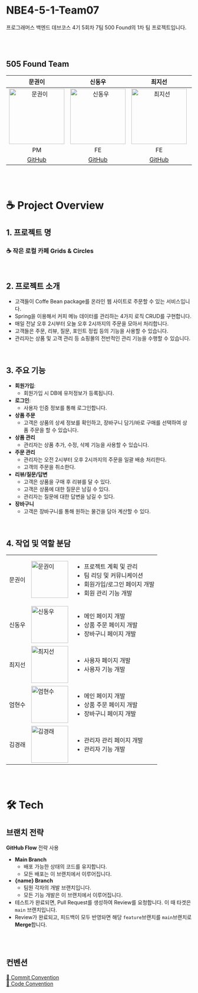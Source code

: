 # NBE4-5-1-Team07
프로그래머스 백엔드 데브코스 4기 5회차 7팀 500 Found의 1차 팀 프로젝트입니다.

<br/>
<br/>

## 505 Found Team

|                                           문권이                                           |                                          신동우                                           |                                                        최지선                                                        |                                          엄현수                                           |                                                        김경래                                                        
|:---------------------------------------------------------------------------------------:|:--------------------------------------------------------------------------------------:|:-----------------------------------------------------------------------------------------------------------------:|:--------------------------------------------------------------------------------------:|:-----------------------------------------------------------------------------------------------------------------:|
| <img src="https://avatars.githubusercontent.com/u/102517739?v=4" alt="문권이" width="150"> | <img src="https://avatars.githubusercontent.com/u/58596222?v=4" alt="신동우" width="150"> | <img src="https://avatars.githubusercontent.com/u/192316487?v=4" alt="최지선" width="150"> | <img src="https://avatars.githubusercontent.com/u/55376152?v=4" alt="엄현수" width="150"> | <img src="" alt="김경래" width="150"> |
|                                          PM                                         |                                           FE                                           |                                                        FE                                                         |                                           FE                                           |                                                        FE                                                         |
|                          [GitHub](https://github.com/M00NPANG)                          |                         [GitHub](https://github.com/socra167)                          |                                        [GitHub](https://github.com/wesawth3sun)                                        |                         [GitHub](https://github.com/sameom1048)                          |                                                    [GitHub]()                                                     |

<br/>
<br/>

# ☕ Project Overview

## 1. 프로젝트 명
### ☕ 작은 로컬 카페 Grids & Circles

<br/>

## 2. 프로젝트 소개
- 고객들이 Coffe Bean package를 온라인 웹 사이트로 주문할 수 있는 서비스입니다.
- Spring을 이용해서 커피 메뉴 데이터를 관리하는 4가지 로직 CRUD를 구현합니다.
- 매일 전날 오후 2시부터 오늘 오후 2시까지의 주문을 모아서 처리합니다.
- 고객들은 주문, 리뷰, 질문, 포인트 정립 등의 기능을 사용할 수 있습니다.
- 관리자는 상품 및 고객 관리 등 쇼핑몰의 전반적인 관리 기능을 수행할 수 있습니다.

<br/>

## 3. 주요 기능
- **회원가입**:
    - 회원가입 시 DB에 유저정보가 등록됩니다.
- **로그인**:
    - 사용자 인증 정보를 통해 로그인합니다.
- **상품 주문**
  - 고객은 상품의 상세 정보를 확인하고, 장바구니 담기/바로 구매를 선택하여 상품 주문을 할 수 있습니다.
- **상품 관리**
  - 관리자는 상품 추가, 수정, 삭제 기능을 사용할 수 있습니다.
- **주문 관리**
  - 관리자는 오전 2시부터 오후 2시까지의 주문을 일괄 배송 처리한다.
  - 고객의 주문을 취소한다.
- **리뷰/질문/답변**
  - 고객은 상품을 구매 후 리뷰를 달 수 있다.
  - 고객은 상품에 대한 질문은 남길 수 있다.
  - 관리자는 질문에 대한 답변을 남길 수 있다.
- **장바구니**
  - 고객은 장바구니를 통해 원하는 물건을 담아 계산할 수 있다.

<br/>

## 4. 작업 및 역할 분담
   |     |                                                                                         |                                                                                                  |
   |-----|-----------------------------------------------------------------------------------------|--------------------------------------------------------------------------------------------------|
   | 문권이 | <img src="https://avatars.githubusercontent.com/u/102517739?v=4" alt="문권이" width="100"> | <ul><li>프로젝트 계획 및 관리</li><li>팀 리딩 및 커뮤니케이션</li><li>회원가입/로그인 페이지 개발</li><li>회원 관리 기능 개발</li></ul> |
   | 신동우 | <img src="https://avatars.githubusercontent.com/u/58596222?v=4" alt="신동우" width="100">  | <ul><li>메인 페이지 개발</li><li>상품 주문 페이지 개발</li><li>장바구니 페이지 개발</li></ul>|
   | 최지선 | <img src="https://avatars.githubusercontent.com/u/192316487?v=4" alt="최지선" width="100"> | <ul><li>사용자 페이지 개발</li><li>사용자 기능 개발</li></ul>|
   | 엄현수 | <img src="https://avatars.githubusercontent.com/u/55376152?v=4" alt="엄현수" width="100">  | <ul><li>메인 페이지 개발</li><li>상품 주문 페이지 개발</li><li>장바구니 페이지 개발</li></ul>|
   | 김경래 | <img src="" alt="김경래" width="100">                                                      | <ul><li>관리자 관리 페이지 개발</li><li>관리자 기능 개발 </li></ul> |

<br/>
<br/>


# 🛠️ Tech
##

## 브랜치 전략
**GitHub Flow** 전략 사용
- **Main Branch**
  - 배포 가능한 상태의 코드를 유지합니다.
  - 모든 배포는 이 브랜치에서 이루어집니다.
- **{name} Branch**
  - 팀원 각자의 개발 브랜치입니다.
  - 모든 기능 개발은 이 브랜치에서 이루어집니다.
- 테스트가 완료되면, Pull Request를 생성하여 Review를 요청합니다. 이 때 타겟은 ```main``` 브랜치입니다.
- Review가 완료되고, 피드백이 모두 반영돠면 해당 ```feature```브랜치를 ```main```브랜치로 **Merge**합니다.

  
<br/>
<br/>

## 컨벤션
[🎯 Commit Convention](https://github.com/prgrms-be-devcourse/NBE4-5-1-Team07/wiki/%F0%9F%93%8C-Git-Commit-Message-Convention#6-%EC%97%AC%EB%9F%AC%EA%B0%80%EC%A7%80-%ED%95%AD%EB%AA%A9%EC%9D%B4-%EC%9E%88%EB%8B%A4%EB%A9%B4-%EA%B8%80%EB%A8%B8%EB%A6%AC-%EA%B8%B0%ED%98%B8%EB%A5%BC-%ED%86%B5%ED%95%B4-%EA%B0%80%EB%8F%85%EC%84%B1-%EB%86%92%EC%9D%B4%EA%B8%B0)
<br/>
[📌 Code Convention](https://github.com/prgrms-be-devcourse/NBE4-5-1-Team07/wiki/%F0%9F%93%8C-Code-Convention)
